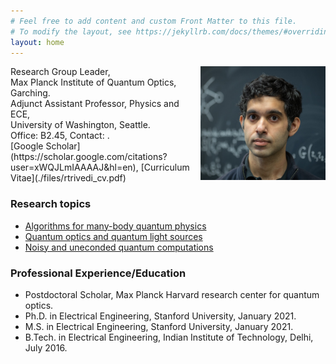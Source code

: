 ```yaml
---
# Feel free to add content and custom Front Matter to this file.
# To modify the layout, see https://jekyllrb.com/docs/themes/#overriding-theme-defaults
layout: home
---
```

<img style="float: right;"  src="./files/rahul.jpeg" width="200"/>
Research Group Leader,<br />
Max Planck Institute of Quantum Optics, Garching.<br />
Adjunct Assistant Professor, Physics and ECE,<br />
University of Washington, Seattle.<br />
Office: B2.45, Contact: <rahul.trivedi@mpq.mpg.de>.<br />
[Google Scholar](https://scholar.google.com/citations?user=xWQJLmIAAAAJ&hl=en), [Curriculum Vitae](./files/rtrivedi_cv.pdf)
<br />


### Research topics 
- [Algorithms for many-body quantum physics](./research/#MBQP)
- [Quantum optics and quantum light sources](./research/#QO)
- [Noisy and uneconded quantum computations](./research/#NQC)


### Professional Experience/Education
- Postdoctoral Scholar, Max Planck Harvard research center for quantum optics.       
- Ph.D. in Electrical Engineering, Stanford University, January 2021.
- M.S. in Electrical Engineering, Stanford University, January 2021.
- B.Tech. in Electrical Engineering, Indian Institute of Technology, Delhi, July 2016.
